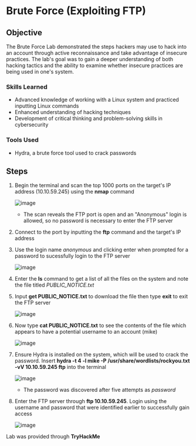 # Brute Force (Exploiting FTP)

## Objective
The Brute Force Lab demonstrated the steps hackers may use to hack into an account through active reconnaissance and take advantage of insecure practices. The lab's goal was to gain a deeper understanding of both hacking tactics and the ability to examine whether insecure practices are being used in one's system.

### Skills Learned
- Advanced knowledge of working with a Linux system and practiced inputting Linux commands
- Enhanced understanding of hacking techniques
- Development of critical thinking and problem-solving skills in cybersecurity

### Tools Used
-  Hydra, a brute force tool used to crack passwords 

## Steps
1. Begin the terminal and scan the top 1000 ports on the target's IP address (10.10.59.245) using the **nmap** command
   
   ![image](https://github.com/user-attachments/assets/5f7c6e90-0639-4ed8-b1e1-8ba9d2b4f67b)
   - The scan reveals the FTP port is open and an "Anonymous" login is allowed, so no password is necessary to enter the FTP server 
2. Connect to the port by inputting the **ftp** command and the target's IP address
3. Use the login name *anonymous* and clicking enter when prompted for a password to sucessfully login to the FTP server
  
   ![image](https://github.com/user-attachments/assets/44f38f50-40b0-4d6a-b2e2-23e913c62a2b)
4. Enter the **ls** command to get a list of all the files on the system and note the file titled *PUBLIC_NOTICE.txt*
5. Input **get PUBLIC_NOTICE.txt** to download the file then type **exit** to exit the FTP server
   
   ![image](https://github.com/user-attachments/assets/84ed20a4-8699-443f-a7af-33fa93bd7ac3)
6. Now type **cat PUBLIC_NOTICE.txt** to see the contents of the file which appears to have a potential username to an account (mike)

   ![image](https://github.com/user-attachments/assets/2ebf88f9-86da-44e0-9231-2b8b311a684c)
7. Ensure Hydra is installed on the system, which will be used to crack the password. Insert **hydra -t 4 -l mike -P /usr/share/wordlists/rockyou.txt -vV 10.10.59.245 ftp** into the terminal

   ![image](https://github.com/user-attachments/assets/e6a0d535-0aed-4cd1-bb6b-784bbd61878a)
   - The password was discovered after five attempts as *password*
8. Enter the FTP server through **ftp 10.10.59.245**. Login using the username and password that were identified earlier to successfully gain access
   
    ![image](https://github.com/user-attachments/assets/70955229-bfd6-4fb8-9240-478ef4ee92f1)



Lab was provided through **TryHackMe**
